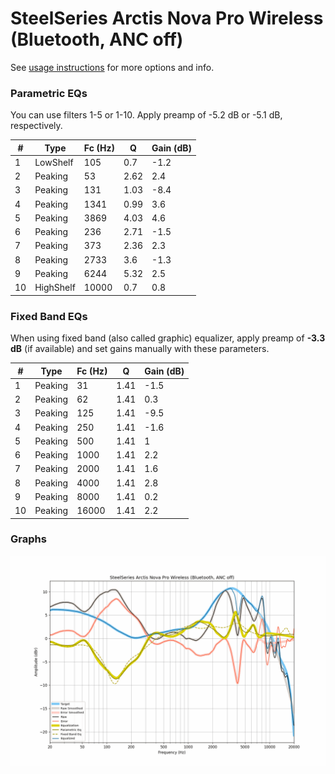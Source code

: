 # SteelSeries Arctis Nova Pro Wireless (Bluetooth, ANC off)
See [usage instructions](https://github.com/jaakkopasanen/AutoEq#usage) for more options and info.

### Parametric EQs
You can use filters 1-5 or 1-10. Apply preamp of -5.2 dB or -5.1 dB, respectively.

|   # | Type      |   Fc (Hz) |    Q |   Gain (dB) |
|-----|-----------|-----------|------|-------------|
|   1 | LowShelf  |       105 | 0.7  |        -1.2 |
|   2 | Peaking   |        53 | 2.62 |         2.4 |
|   3 | Peaking   |       131 | 1.03 |        -8.4 |
|   4 | Peaking   |      1341 | 0.99 |         3.6 |
|   5 | Peaking   |      3869 | 4.03 |         4.6 |
|   6 | Peaking   |       236 | 2.71 |        -1.5 |
|   7 | Peaking   |       373 | 2.36 |         2.3 |
|   8 | Peaking   |      2733 | 3.6  |        -1.3 |
|   9 | Peaking   |      6244 | 5.32 |         2.5 |
|  10 | HighShelf |     10000 | 0.7  |         0.8 |

### Fixed Band EQs
When using fixed band (also called graphic) equalizer, apply preamp of **-3.3 dB** (if available) and set gains manually with these parameters.

|   # | Type    |   Fc (Hz) |    Q |   Gain (dB) |
|-----|---------|-----------|------|-------------|
|   1 | Peaking |        31 | 1.41 |        -1.5 |
|   2 | Peaking |        62 | 1.41 |         0.3 |
|   3 | Peaking |       125 | 1.41 |        -9.5 |
|   4 | Peaking |       250 | 1.41 |        -1.6 |
|   5 | Peaking |       500 | 1.41 |         1   |
|   6 | Peaking |      1000 | 1.41 |         2.2 |
|   7 | Peaking |      2000 | 1.41 |         1.6 |
|   8 | Peaking |      4000 | 1.41 |         2.8 |
|   9 | Peaking |      8000 | 1.41 |         0.2 |
|  10 | Peaking |     16000 | 1.41 |         2.2 |

### Graphs
![](./SteelSeries%20Arctis%20Nova%20Pro%20Wireless%20(Bluetooth,%20ANC%20off).png)

